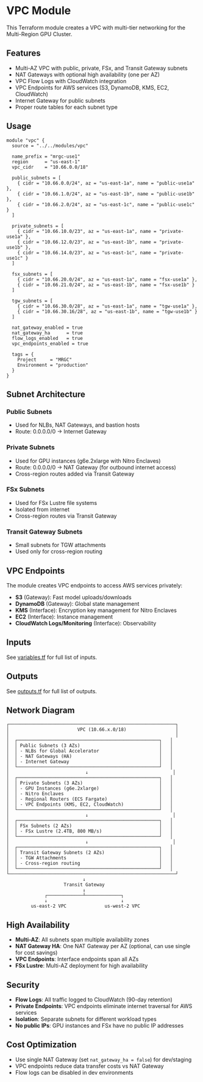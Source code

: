 # VPC Module

This Terraform module creates a VPC with multi-tier networking for the Multi-Region GPU Cluster.

## Features

- Multi-AZ VPC with public, private, FSx, and Transit Gateway subnets
- NAT Gateways with optional high availability (one per AZ)
- VPC Flow Logs with CloudWatch integration
- VPC Endpoints for AWS services (S3, DynamoDB, KMS, EC2, CloudWatch)
- Internet Gateway for public subnets
- Proper route tables for each subnet type

## Usage

```hcl
module "vpc" {
  source = "../../modules/vpc"

  name_prefix = "mrgc-use1"
  region      = "us-east-1"
  vpc_cidr    = "10.66.0.0/18"

  public_subnets = [
    { cidr = "10.66.0.0/24", az = "us-east-1a", name = "public-use1a" },
    { cidr = "10.66.1.0/24", az = "us-east-1b", name = "public-use1b" },
    { cidr = "10.66.2.0/24", az = "us-east-1c", name = "public-use1c" }
  ]

  private_subnets = [
    { cidr = "10.66.10.0/23", az = "us-east-1a", name = "private-use1a" },
    { cidr = "10.66.12.0/23", az = "us-east-1b", name = "private-use1b" },
    { cidr = "10.66.14.0/23", az = "us-east-1c", name = "private-use1c" }
  ]

  fsx_subnets = [
    { cidr = "10.66.20.0/24", az = "us-east-1a", name = "fsx-use1a" },
    { cidr = "10.66.21.0/24", az = "us-east-1b", name = "fsx-use1b" }
  ]

  tgw_subnets = [
    { cidr = "10.66.30.0/28", az = "us-east-1a", name = "tgw-use1a" },
    { cidr = "10.66.30.16/28", az = "us-east-1b", name = "tgw-use1b" }
  ]

  nat_gateway_enabled = true
  nat_gateway_ha      = true
  flow_logs_enabled   = true
  vpc_endpoints_enabled = true

  tags = {
    Project     = "MRGC"
    Environment = "production"
  }
}
```

## Subnet Architecture

### Public Subnets
- Used for NLBs, NAT Gateways, and bastion hosts
- Route: 0.0.0.0/0 → Internet Gateway

### Private Subnets
- Used for GPU instances (g6e.2xlarge with Nitro Enclaves)
- Route: 0.0.0.0/0 → NAT Gateway (for outbound internet access)
- Cross-region routes added via Transit Gateway

### FSx Subnets
- Used for FSx Lustre file systems
- Isolated from internet
- Cross-region routes via Transit Gateway

### Transit Gateway Subnets
- Small subnets for TGW attachments
- Used only for cross-region routing

## VPC Endpoints

The module creates VPC endpoints to access AWS services privately:

- **S3** (Gateway): Fast model uploads/downloads
- **DynamoDB** (Gateway): Global state management
- **KMS** (Interface): Encryption key management for Nitro Enclaves
- **EC2** (Interface): Instance management
- **CloudWatch Logs/Monitoring** (Interface): Observability

## Inputs

See [variables.tf](./variables.tf) for full list of inputs.

## Outputs

See [outputs.tf](./outputs.tf) for full list of outputs.

## Network Diagram

```
┌─────────────────────────────────────────────────────────────┐
│                         VPC (10.66.x.0/18)                  │
│                                                             │
│  ┌────────────────────────────────────────────────────┐   │
│  │ Public Subnets (3 AZs)                             │   │
│  │ - NLBs for Global Accelerator                      │   │
│  │ - NAT Gateways (HA)                                │   │
│  │ - Internet Gateway                                 │   │
│  └────────────────────────────────────────────────────┘   │
│                            ↓                               │
│  ┌────────────────────────────────────────────────────┐   │
│  │ Private Subnets (3 AZs)                            │   │
│  │ - GPU Instances (g6e.2xlarge)                      │   │
│  │ - Nitro Enclaves                                   │   │
│  │ - Regional Routers (ECS Fargate)                   │   │
│  │ - VPC Endpoints (KMS, EC2, CloudWatch)             │   │
│  └────────────────────────────────────────────────────┘   │
│                            ↓                               │
│  ┌────────────────────────────────────────────────────┐   │
│  │ FSx Subnets (2 AZs)                                │   │
│  │ - FSx Lustre (2.4TB, 800 MB/s)                     │   │
│  └────────────────────────────────────────────────────┘   │
│                            ↓                               │
│  ┌────────────────────────────────────────────────────┐   │
│  │ Transit Gateway Subnets (2 AZs)                    │   │
│  │ - TGW Attachments                                  │   │
│  │ - Cross-region routing                             │   │
│  └────────────────────────────────────────────────────┘   │
└─────────────────────────────────────────────────────────────┘
                            ↓
                     Transit Gateway
                            ↓
              ┌─────────────┴─────────────┐
              ↓                           ↓
         us-east-2 VPC              us-west-2 VPC
```

## High Availability

- **Multi-AZ**: All subnets span multiple availability zones
- **NAT Gateway HA**: One NAT Gateway per AZ (optional, can use single for cost savings)
- **VPC Endpoints**: Interface endpoints span all AZs
- **FSx Lustre**: Multi-AZ deployment for high availability

## Security

- **Flow Logs**: All traffic logged to CloudWatch (90-day retention)
- **Private Endpoints**: VPC endpoints eliminate internet traversal for AWS services
- **Isolation**: Separate subnets for different workload types
- **No public IPs**: GPU instances and FSx have no public IP addresses

## Cost Optimization

- Use single NAT Gateway (set `nat_gateway_ha = false`) for dev/staging
- VPC endpoints reduce data transfer costs vs NAT Gateway
- Flow logs can be disabled in dev environments
